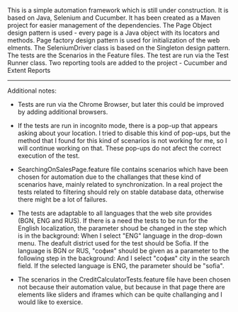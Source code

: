 This is a simple automation framework which is still under construction. It is based on Java, Selenium and Cucumber. It has been created as a Maven project for easier management of the dependencies.
The Page Object design pattern is used - every page is a Java object with its locators and methods. Page factory design pattern is used for initialization of the web elments.
The SeleniumDriver class is based on the Singleton design pattern.
The tests are the Scenarios in the Feature files.
The test are run via the Test Runner class.
Two reporting tools are added to the project - Cucumber and Extent Reports

***************************************************************************

Additional notes:
* Tests are run via the Chrome Browser, but later this could be improved by adding additional browsers.

* If the tests are run in incognito mode, there is a pop-up that appears asking about your location. I tried to disable this kind of pop-ups, but the method that I found for this kind of scenarios is not working for me, so I will continue working on that. These pop-ups do not afect the correct execution of the test.

* SearchingOnSalesPage.feature file contains scenarios which have been chosen for automation due to the challanges that these kind of scenarios have, mainly related to synchronization. In a real project the tests related to filtering should rely on stable database data, otherwise there might be a lot of failures.

* The tests are adaptable to all languages that the web site provides (BGN, ENG and RUS). If there is a need the tests to be run for the English localization, the parameter shoud be changed in the step which is in the background: When I select "ENG" language in the drop-down menu. The deafult district used for the test should be Sofia. If the language is BGN or RUS, "софия" should be given as a parameter to the following step in the background: And I select "софия" city in the search field. If the selected language is ENG, the parameter should be "sofia".

* The scenarios in the CreditCalculatorTests.feature file have been chosen not because their automation value, but because in that page there are elements like sliders and iframes which can be quite challanging and I would like to exersice.





